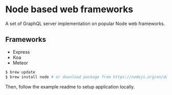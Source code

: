 # Node based web frameworks

A set of GraphQL server implementation on popular Node web frameworks.

## Frameworks
* Express
* Koa
* Meteor

```bash
$ brew update
$ brew install node # or download package from https://nodejs.org/en/download/
```

Then, follow the example readme to setup application locally.
